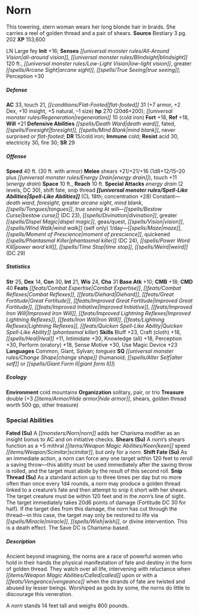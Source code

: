 ﻿---
cssclass: [monsters]
title1: Norn
desc_short: This towering, stern woman wears her long blonde hair in braids. She carries
  a reel of golden thread and a pair of shears.
title2: Norn
CR: 18
sources:
- name: Bestiary 3
  page: 202
  link: http://paizo.com/products/btpy8odu?Pathfinder-Roleplaying-Game-Bestiary-3
XP: 153600
alignment: LN
size: Large
type: fey
initiative:
  bonus: 16
senses:
  all-around vision: true
  blindsight: 120
  low-light vision: true
  greater arcane sight: true
  true seeing: true
AC:
  AC: 33
  touch: 21
  flat_footed: 31
  components:
    armor: 7
    dex: 2
    insight: 10
    natural: 5
    size: -1
HP:
  HP: 270
  long: 20d6+200
  regeneration: 10
  regeneration_weakness: cold iron
saves:
  fort: 18
  ref: 18
  will: 21
defensive_abilities:
- death ward
- fated
- foresight
- mind blank
- never surprised or flat-footed
DR:
- amount: 15
  weakness: cold iron
immunities:
- cold
resistances:
  acid: 30
  electricity: 30
  fire: 30
SR: 29
speeds:
  base: 40
  base_other: 30 ft. with armor
attacks:
  melee:
  - - text: shears +21/+21/+16 (1d8+12/15-20 plus energy drain)
      entries:
      - - damage: 1d8+12
          crit_range: 15-20
        - effect: energy drain
      attack: shears
      bonus:
      - 21
      - 21
      - 16
    - text: touch +11 (energy drain)
      entries:
      - - effect: energy drain
      attack: touch
      bonus:
      - 11
  special:
  - energy drain (2 levels, DC 30)
  - shift fate
  - snip thread
space: 10
reach: 10
spell_like_abilities:
  entries:
  - name: death ward
    source: default
    freq: Constant
  - name: foresight
    source: default
    freq: Constant
  - name: greater arcane sight
    source: default
    freq: Constant
  - name: mind blank
    source: default
    freq: Constant
  - name: tongues
    source: default
    freq: Constant
  - name: true seeing
    source: default
    freq: Constant
  - name: bestow curse
    source: default
    freq: At will
    DC: 23
  - name: divination
    source: default
    freq: At will
  - name: greater dispel magic
    source: default
    freq: At will
  - name: geas/quest
    source: default
    freq: At will
  - name: vision
    source: default
    freq: At will
  - name: wind walk
    source: default
    freq: At will
    other: self only
  - name: maze
    source: default
    freq: 1/day
  - name: moment of prescience
    source: default
    freq: 1/day
  - name: quickened phantasmal killer
    source: default
    freq: 1/day
    DC: 24
  - name: power word kill
    source: default
    freq: 1/day
  - name: time stop
    source: default
    freq: 1/day
  - name: weird
    source: default
    freq: 1/day
    DC: 29
  sources:
  - name: default
    CL: 18
    concentration: 28
ability_scores:
  STR: 25
  DEX: 14
  CON: 30
  INT: 21
  WIS: 24
  CHA: 31
BAB: 10
CMB: 18
CMD: 40
feats:
- name: Combat Expertise
- name: Combat Reflexes
- is_bonus: true
  name: Diehard
- name: Great Fortitude
- name: Improved Great Fortitude
- name: Improved Initiative
- name: Improved Iron Will
- name: Improved Lightning Reflexes
- name: Iron Will
- name: Lightning Reflexes
- name: Quicken Spell-Like Ability (phantasmal killer)
skills:
  Bluff: 23
  Craft (cloth): 18
  Heal: 11
  Intimidate: 30
  Knowledge (all): 18
  Perception: 30
  Perform (oratory): 18
  Sense Motive: 30
  Use Magic Device: 23
languages:
- Common
- Giant
- Sylvan
- tongues
special_qualities:
- change shape (humanoid; alter self or giant form II)
ecology:
  environment: cold mountains
  organization: solitary, pair, or trio
  treasure_type: double
  treasure:
  - +3 hide armor
  - shears
  - golden thread worth 500 gp
  - other treasure
special_abilities:
  Fated (Su): A norn adds her Charisma modifier as an insight bonus to AC and on initiative
    checks.
  Shears (Su): A norn's shears function as a +5 mithral keen speed scimitar, but only
    for a norn.
  Shift Fate (Su): As an immediate action, a norn can force any one target within
    120 feet to reroll a saving throw-this ability must be used immediately after
    the saving throw is rolled, and the target must abide by the result of this second
    roll.
  Snip Thread (Su): As a standard action up to three times per day but no more often
    than once every 1d4 rounds, a norn may produce a golden thread linked to a creature's
    fate and then attempt to snip it short with her shears. The target creature must
    be within 120 feet and in the norn's line of sight. The target immediately takes
    20d6 points of damage (Fortitude DC 30 for half). If the target dies from this
    damage, the norn has cut through the thread-in this case, the target may only
    be restored to life via miracle, wish, or divine intervention. This is a death
    effect. The Save DC is Charisma-based.
desc_long: |-
  Ancient beyond imagining, the norns are a race of powerful women who hold in their hands the physical manifestation of fate and destiny in the form of golden thread. They watch over all life, intervening with reluctance when called upon or with a vengeance when the strands of fate are twisted and abused by lesser beings. Worshiped as gods by some, the norns do little to discourage this veneration.

  A norn stands 14 feet tall and weighs 800 pounds.

---

# Norn
This towering, stern woman wears her long blonde hair in braids. She carries a reel of golden thread and a pair of shears.
**Source** Bestiary 3 pg. 202
**XP** 153,600

LN Large fey
**Init** +16; **Senses** _[[universal monster rules/All-Around Vision|all-around vision]]_, _[[universal monster rules/Blindsight|blindsight]]_ 120 ft., _[[universal monster rules/Low-Light Vision|low-light vision]]_, greater _[[spells/Arcane Sight|arcane sight]]_, _[[spells/True Seeing|true seeing]]_; Perception +30

##### Defense

**AC** 33, touch 21, _[[conditions/Flat-Footed|flat-footed]]_ 31 (+7 armor, +2 Dex, +10 insight, +5 natural, –1 size)
**hp** 270 (20d6+200); _[[universal monster rules/Regeneration|regeneration]]_ 10 (cold iron)
**Fort** +18, **Ref** +18, **Will** +21
**Defensive Abilities** _[[spells/Death Ward|death ward]]_, fated, _[[spells/Foresight|foresight]]_, _[[spells/Mind Blank|mind blank]]_, never surprised or _flat-footed_; **DR** 15/cold iron; **Immune** cold; **Resist** acid 30, electricity 30, fire 30; **SR** 29

##### Offense
**Speed** 40 ft. (30 ft. with armor)
**Melee** shears +21/+21/+16 (1d8+12/15–20 plus _[[universal monster rules/Energy Drain|energy drain]]_), touch +11 (_energy drain_)
**Space** 10 ft., **Reach** 10 ft.
**Special Attacks** _energy drain_ (2 levels, DC 30), shift fate, snip thread
**_[[universal monster rules/Spell-Like Abilities|Spell-Like Abilities]]_** (CL 18th; concentration +28)
Constant—_death ward_, _foresight_, greater _arcane sight_, _mind blank_, _[[spells/Tongues|tongues]]_, _true seeing_
At will—_[[spells/Bestow Curse|bestow curse]]_ (DC 23), _[[spells/Divination|divination]]_, greater _[[spells/Dispel Magic|dispel magic]]_, geas/quest, _[[spells/Vision|vision]]_, _[[spells/Wind Walk|wind walk]]_ (self only)
1/day—_[[spells/Maze|maze]]_, _[[spells/Moment of Prescience|moment of prescience]]_, quickened _[[spells/Phantasmal Killer|phantasmal killer]]_ (DC 24), _[[spells/Power Word Kill|power word kill]]_, _[[spells/Time Stop|time stop]]_, _[[spells/Weird|weird]]_ (DC 29)

##### Statistics
**Str** 25, **Dex** 14, **Con** 30, **Int** 21, **Wis** 24, **Cha** 31
**Base Atk** +10; **CMB** +18; **CMD** 40
**Feats** _[[feats/Combat Expertise|Combat Expertise]]_, _[[feats/Combat Reflexes|Combat Reflexes]]_, _[[feats/Diehard|Diehard]]_, _[[feats/Great Fortitude|Great Fortitude]]_, _[[feats/Improved Great Fortitude|Improved Great Fortitude]]_, _[[feats/Improved Initiative|Improved Initiative]]_, _[[feats/Improved Iron Will|Improved Iron Will]]_, _[[feats/Improved Lightning Reflexes|Improved Lightning Reflexes]]_, _[[feats/Iron Will|Iron Will]]_, _[[feats/Lightning Reflexes|Lightning Reflexes]]_, _[[feats/Quicken Spell-Like Ability|Quicken Spell-Like Ability]]_ (_phantasmal killer_)
**Skills** Bluff +23, Craft (cloth) +18, _[[spells/Heal|Heal]]_ +11, Intimidate +30, Knowledge (all) +18, Perception +30, Perform (oratory) +18, Sense Motive +30, Use Magic Device +23
**Languages** Common, Giant, Sylvan; _tongues_
**SQ** _[[universal monster rules/Change Shape|change shape]]_ (humanoid; _[[spells/Alter Self|alter self]]_ or _[[spells/Giant Form II|giant form II]]_)

##### Ecology

**Environment** cold mountains
**Organization** solitary, pair, or trio
**Treasure** double (+3 _[[items/Armor/Hide armor|hide armor]]_, shears, golden thread worth 500 gp, other treasure)

### Special Abilities

**Fated (Su)** A _[[monsters/Norn|norn]]_ adds her Charisma modifier as an insight bonus to AC and on initiative checks.
**Shears (Su)** A _norn_’s shears function as a +5 mithral _[[items/Weapon Magic Abilities/Keen|keen]]_ speed _[[items/Weapon/Scimitar|scimitar]]_, but only for a _norn_.
**Shift Fate (Su)** As an immediate action, a _norn_ can force any one target within 120 feet to reroll a saving throw—this ability must be used immediately after the saving throw is rolled, and the target must abide by the result of this second roll.
**Snip Thread (Su)** As a standard action up to three times per day but no more often than once every 1d4 rounds, a _norn_ may produce a golden thread linked to a creature’s fate and then attempt to snip it short with her shears. The target creature must be within 120 feet and in the _norn_’s line of sight. The target immediately takes 20d6 points of damage (Fortitude DC 30 for half). If the target dies from this damage, the _norn_ has cut through the thread—in this case, the target may only be restored to life via _[[spells/Miracle|miracle]]_, _[[spells/Wish|wish]]_, or divine intervention. This is a death effect. The Save DC is Charisma-based.

##### Description

Ancient beyond imagining, the norns are a race of powerful women who hold in their hands the physical manifestation of fate and destiny in the form of golden thread. They watch over all life, intervening with reluctance when _[[items/Weapon Magic Abilities/Called|called]]_ upon or with a _[[feats/Vengeance|vengeance]]_ when the strands of fate are twisted and abused by lesser beings. Worshiped as gods by some, the norns do little to discourage this veneration.

A _norn_ stands 14 feet tall and weighs 800 pounds.